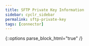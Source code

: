 ```yaml
---
title: SFTP Private Key Information
sidebar: cyclr_sidebar
permalink: sftp-private-key
tags: [connector]
---
```

{::options parse_block_html="true" /}
